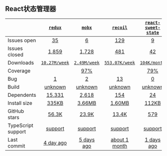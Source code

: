 ## React状态管理器
|   | [`redux`][b0] | [`mobx`][r0] | [`recoil`][n0] | [`react-sweet-state`][k0] |
|---|:---:|:---:|:----:|:----:|
| Issues open           | [35][IO1] | [6][IO2] | [129][IO3] | [9][IO4] |
| Issues closed         | [1,859][IC1] | [1,728][IC2] | [481][IC3] | [42][IC4] |
| Downloads             | [`10.27M/week`][DL1] | [`2.49M/week`][DL2] | [`553.07K/week`][DL3] | [`104K/month`][DL4] |
| Coverage             |  | [97%][cover2] |  | [79%][cover4] |
| Bug             | [1][bug1] | [2][bug2] | [13][bug3] | [0][bug4] |
| Build                 | [unknown][bd1] | [unknown][bd2] | [unknown][bd3] | [unknown][bd4] |
| Dependents            | [15,331][dep1] | [2,618][dep2] | [154][dep3] | [24][dep4] |
| Install size          | [335KB][IS1] | [3.66MB][IS2] | [1.60MB][IS3] | [112KB][IS4] |
| GitHub stars          | [56.3K][stars1] | [23.9K][stars2] | [13.4K][stars3] | [579][stars4] |
| TypeScript support    | [support][TS1] | [support][TS2] | [support][TS3] | [support][TS4] |
| Last commit           | [4 day ago][commits1] | [5 days ago][commits2] | [about 1 month][commits3] | [1 days ago][commits4] |

[b0]: https://github.com/reduxjs/redux
[r0]: https://github.com/mobxjs/mobx
[n0]: https://github.com/facebookexperimental/Recoil
[k0]: https://github.com/atlassian/react-sweet-state

[IO1]: https://github.com/reduxjs/redux/issues
[IO2]: https://github.com/mobxjs/mobx/issues
[IO3]: https://github.com/mobxjs/mobx/issues
[IO4]: https://github.com/atlassian/react-sweet-state/issues
[IC1]: https://github.com/reduxjs/redux/issues
[IC2]: https://github.com/mobxjs/mobx/issues
[IC3]: https://github.com/mobxjs/mobx/issues
[IC4]: https://github.com/atlassian/react-sweet-state/issues

[DL1]: https://www.npmjs.com/package/react
[DL2]: https://www.npmjs.com/package/vue
[DL3]: https://www.npmjs.com/package/angular
[DL4]: https://www.npmjs.com/package/umi

[cover2]: https://codecov.io/github/vuejs/vue
[cover4]: https://codecov.io/github/umijs/umi

[bug1]: https://github.com/reduxjs/redux/issues?q=is%3Aopen+is%3Aissue+label%3Abug
[bug2]: https://github.com/mobxjs/mobx/issues?q=is%3Aopen+is%3Aissue+label%3A%22%F0%9F%90%9B+bug%22
[bug3]: https://github.com/facebookexperimental/Recoil/issues?q=is%3Aopen+is%3Aissue+label%3Abug
[bug4]: https://github.com/atlassian/react-sweet-state/issues?q=is%3Aopen+is%3Aissue+label%3Abug

[bd1]: https://travis-ci.org/github/reduxjs/redux
[bd2]: https://travis-ci.org/github/mobxjs/mobx
[bd3]: https://travis-ci.org/github/facebookexperimental/Recoil
[bd4]: https://travis-ci.org/github/atlassian/react-sweet-state

[dep1]: https://www.npmjs.com/package/redux
[dep2]: https://www.npmjs.com/package/mobx
[dep3]: https://www.npmjs.com/package/recoil
[dep4]: https://www.npmjs.com/package/react-sweet-state

[IS1]: https://packagephobia.com/result?p=redux
[IS2]: https://packagephobia.com/result?p=mobx
[IS3]: https://packagephobia.com/result?p=recoil
[IS4]: https://packagephobia.com/result?p=react-sweet-state

[stars1]: https://github.com/reduxjs/redux/stargazers
[stars2]: https://github.com/mobxjs/mobx/stargazers
[stars3]: https://github.com/facebookexperimental/Recoil/stargazers
[stars4]: https://github.com/atlassian/react-sweet-state/stargazers

[TS1]: https://github.com/facebook/react/search?l=typescript
[TS2]: https://github.com/vuejs/vue/search?l=TypeScript
[TS3]: https://www.npmjs.com/package/@types/angular
[TS4]: https://github.com/umijs/umi/search?l=typescript

[commits1]: https://github.com/reduxjs/redux/commits
[commits2]: https://github.com/vuejs/vue/commits
[commits3]: https://github.com/angular/angular.js/commits
[commits4]: https://github.com/umijs/umi/commits

